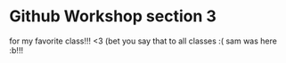 # Github Workshop section 3
 for my favorite class!!!  <3
(bet you say that to all classes :(    sam was here :b!!!
